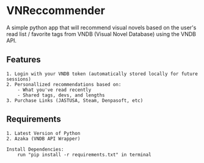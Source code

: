 # VNReccommender

A simple python app that will recommend visual novels based on the user's read list / favorite tags from VNDB (Visual Novel Database) using the VNDB API.

## Features

    1. Login with your VNDB token (automatically stored locally for future sessions)
    2. Personallized recommendations based on:
        - What you've read recently
        - Shared tags, devs, and lengths
    3. Purchase Links (JASTUSA, Steam, Denpasoft, etc)

## Requirements

    1. Latest Version of Python
    2. Azaka (VNDB API Wrapper)

    Install Dependencies:
        run "pip install -r requirements.txt" in terminal
